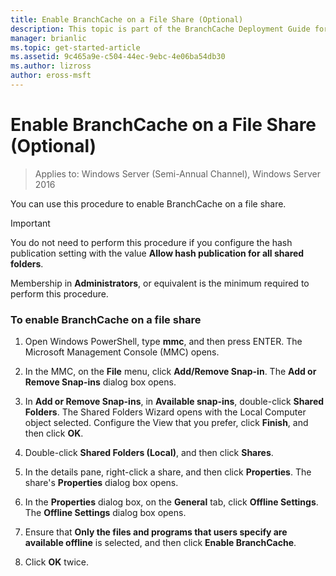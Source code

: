 ```yaml
---
title: Enable BranchCache on a File Share (Optional)
description: This topic is part of the BranchCache Deployment Guide for Windows Server 2016, which demonstrates how to deploy BranchCache in distributed and hosted cache modes to optimize WAN bandwidth usage in branch offices
manager: brianlic
ms.topic: get-started-article
ms.assetid: 9c465a9e-c504-44ec-9ebc-4e06ba54db30
ms.author: lizross
author: eross-msft
---
```

# Enable BranchCache on a File Share (Optional)

>Applies to: Windows Server (Semi-Annual Channel), Windows Server 2016

You can use this procedure to enable BranchCache on a file share.

> [!IMPORTANT]
> You do not need to perform this procedure if you configure the hash publication setting with the value **Allow hash publication for all shared folders**.

Membership in **Administrators**, or equivalent is the minimum required to perform this procedure.

### To enable BranchCache on a file share

1.  Open Windows PowerShell, type **mmc**, and then press ENTER. The Microsoft Management Console (MMC) opens.

2.  In the MMC, on the **File** menu, click **Add/Remove Snap-in**. The **Add or Remove Snap-ins** dialog box opens.

3.  In **Add or Remove Snap-ins**, in **Available snap-ins**, double-click **Shared Folders**. The Shared Folders Wizard opens with the Local Computer object selected. Configure the View that you prefer, click **Finish**, and then click **OK**.

4.  Double-click **Shared Folders (Local)**, and then click **Shares**.

5.  In the details pane, right-click a share, and then click **Properties**. The share's **Properties** dialog box opens.

6.  In the **Properties** dialog box, on the **General** tab, click **Offline Settings**. The **Offline Settings** dialog box opens.

7.  Ensure that **Only the files and programs that users specify are available offline** is selected, and then click **Enable BranchCache**.

8.  Click **OK** twice.


